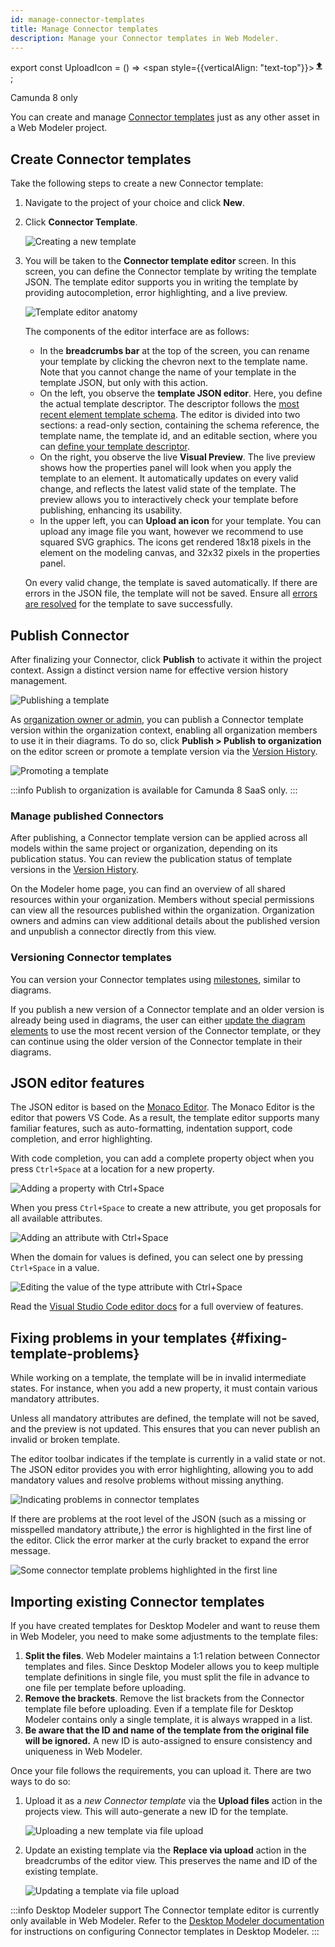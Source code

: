 ```yaml
---
id: manage-connector-templates
title: Manage Connector templates
description: Manage your Connector templates in Web Modeler.
---
```


export const UploadIcon = () => <span style={{verticalAlign: "text-top"}}><svg xmlns="http://www.w3.org/2000/svg" viewBox="0 0 24 24" width="16" height="16"><path d="M0 0h24v24H0z" fill="none"></path><path d="M9 16h6v-6h4l-7-7-7 7h4zm-4 2h14v2H5z" fill="currentColor"></path></svg></span>;

<span class="badge badge--cloud">Camunda 8 only</span>

You can create and manage [Connector templates](/components/connectors/custom-built-connectors/connector-templates.md) just as any other asset in a Web Modeler project.

## Create Connector templates

Take the following steps to create a new Connector template:

1. Navigate to the project of your choice and click **New**.

2. Click **Connector Template**.

   ![Creating a new template](img/connector-templates/create-connector-template-1.png)

3. You will be taken to the **Connector template editor** screen. In this screen, you can define the Connector template by writing the template JSON. The template editor supports you in writing the template by providing autocompletion, error highlighting, and a live preview.

   ![Template editor anatomy](img/connector-templates/create-connector-template-2.png)

   The components of the editor interface are as follows:

   - In the **breadcrumbs bar** at the top of the screen, you can rename your template by clicking the chevron next to the template name. Note that you cannot change the name of your template in the template JSON, but only with this action.
   - On the left, you observe the **template JSON editor**. Here, you define the actual template descriptor. The descriptor follows the [most recent element template schema](https://github.com/camunda/element-templates-json-schema). The editor is divided into two sections: a read-only section, containing the schema reference, the template name, the template id, and an editable section, where you can [define your template descriptor](/components/modeler/desktop-modeler/element-templates/defining-templates.md).
   - On the right, you observe the live **Visual Preview**. The live preview shows how the properties panel will look when you apply the template to an element. It automatically updates on every valid change, and reflects the latest valid state of the template. The preview allows you to interactively check your template before publishing, enhancing its usability.
   - In the upper left, you can **Upload an icon** for your template. You can upload any image file you want, however we recommend to use squared SVG graphics. The icons get rendered 18x18 pixels in the element on the modeling canvas, and 32x32 pixels in the properties panel.

   On every valid change, the template is saved automatically. If there are errors in the JSON file, the template will not be saved. Ensure all [errors are resolved](#fixing-template-problems) for the template to save successfully.

## Publish Connector

After finalizing your Connector, click **Publish** to activate it within the project context. Assign a distinct version name for effective version history management.

![Publishing a template](img/connector-templates/create-connector-template-3.png)

As [organization owner or admin](/components/console/manage-organization/manage-users.md#users), you can publish a Connector template version within the organization context, enabling all organization members to use it in their diagrams.
To do so, click **Publish > Publish to organization** on the editor screen or promote a template version via the [Version History](#versioning-connector-templates).

![Promoting a template](img/connector-templates/create-connector-template-4.png)

:::info Publish to organization is available for Camunda 8 SaaS only. :::

### Manage published Connectors

After publishing, a Connector template version can be applied across all models within the same project or organization, depending on its publication status. You can review the publication status of template versions in the [Version History](#versioning-connector-templates).

On the Modeler home page, you can find an overview of all shared resources within your organization.
Members without special permissions can view all the resources published within the organization.
Organization owners and admins can view additional details about the published version and unpublish a connector directly from this view.

### Versioning Connector templates

You can version your Connector templates using [milestones](/components/modeler/web-modeler/milestones.md), similar to diagrams.

If you publish a new version of a Connector template and an older version is already being used in diagrams, the user can either [update the diagram elements](/components/modeler/desktop-modeler/element-templates/using-templates.md#updating-templates) to use the most recent version of the Connector template, or they can continue using the older version of the Connector template in their diagrams.

## JSON editor features

The JSON editor is based on the [Monaco Editor](https://microsoft.github.io/monaco-editor/). The Monaco Editor is the editor that powers VS Code. As a result, the template editor supports many familiar features, such as auto-formatting, indentation support, code completion, and error highlighting.

With code completion, you can add a complete property object when you press `Ctrl+Space` at a location for a new property.

![Adding a property with Ctrl+Space](img/connector-templates/edit-connector-template-1.png)

When you press `Ctrl+Space` to create a new attribute, you get proposals for all available attributes.

![Adding an attribute with Ctrl+Space](img/connector-templates/edit-connector-template-2.png)

When the domain for values is defined, you can select one by pressing `Ctrl+Space` in a value.

![Editing the value of the `type` attribute with Ctrl+Space](img/connector-templates/edit-connector-template-3.png)

Read the [Visual Studio Code editor docs](https://code.visualstudio.com/docs/editor/editingevolved) for a full overview of features.

## Fixing problems in your templates {#fixing-template-problems}

While working on a template, the template will be in invalid intermediate states. For instance, when you add a new property, it must contain various mandatory attributes.

Unless all mandatory attributes are defined, the template will not be saved, and the preview is not updated. This ensures that you can never publish an invalid or broken template.

The editor toolbar indicates if the template is currently in a valid state or not. The JSON editor provides you with error highlighting, allowing you to add mandatory values and resolve problems without missing anything.

![Indicating problems in connector templates](img/connector-templates/fix-connector-template-problems.png)

If there are problems at the root level of the JSON (such as a missing or misspelled mandatory attribute,) the error is highlighted in the first line of the editor. Click the error marker at the curly bracket to expand the error message.

![Some connector template problems highlighted in the first line](img/connector-templates/fix-connector-template-problems-2.png)

## Importing existing Connector templates

If you have created templates for Desktop Modeler and want to reuse them in Web Modeler, you need to make some adjustments to the template files:

1. **Split the files**. Web Modeler maintains a 1:1 relation between Connector templates and files. Since Desktop Modeler allows you to keep multiple template definitions in single file, you must split the file in advance to one file per template before uploading.
2. **Remove the brackets**. Remove the list brackets from the Connector template file before uploading. Even if a template file for Desktop Modeler contains only a single template, it is always wrapped in a list.
3. **Be aware that the ID and name of the template from the original file will be ignored.** A new ID is auto-assigned to ensure consistency and uniqueness in Web Modeler.

Once your file follows the requirements, you can upload it. There are two ways to do so:

1. Upload it as a _new Connector template_ via the <UploadIcon /> **Upload files** action in the projects view. This will auto-generate a new ID for the template.

   ![Uploading a new template via file upload](img/connector-templates/upload-files.png)

2. Update an existing template via the **Replace via upload** action in the breadcrumbs of the editor view. This preserves the name and ID of the existing template.

   ![Updating a template via file upload](img/connector-templates/replace-via-upload.png)

:::info Desktop Modeler support
The Connector template editor is currently only available in Web Modeler. Refer to the [Desktop Modeler documentation](/components/modeler/desktop-modeler/element-templates/about-templates.md) for instructions on configuring Connector templates in Desktop Modeler.
:::
